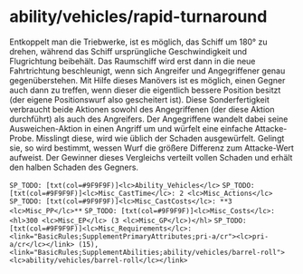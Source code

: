 # ability/vehicles/rapid-turnaround

Entkoppelt man die Triebwerke, ist es möglich, das Schiff um 180° zu drehen, während das Schiff ursprüngliche Geschwindigkeit und Flugrichtung beibehält. Das Raumschiff wird erst dann in die neue Fahrtrichtung beschleunigt, wenn sich Angreifer und Angegriffener genau gegenüberstehen. Mit Hilfe dieses Manövers ist es möglich, einen Gegner auch dann zu treffen, wenn dieser die eigentlich bessere Position besitzt (der eigene Positionswurf also gescheitert ist). Diese Sonderfertigkeit verbraucht beide Aktionen sowohl des Angegriffenen (der diese Aktion durchführt) als auch des Angreifers. Der Angegriffene wandelt dabei seine Ausweichen-Aktion in einen Angriff um und würfelt eine einfache Attacke-Probe. Misslingt diese, wird wie üblich der Schaden ausgewürfelt. Gelingt sie, so wird bestimmt, wessen Wurf die größere Differenz zum Attacke-Wert aufweist. Der Gewinner dieses Vergleichs verteilt vollen Schaden und erhält den halben Schaden des Gegners.

`SP_TODO: [txt(col=#9F9F9F)]<lc>Ability_Vehicles</lc>`
`SP_TODO: [txt(col=#9F9F9F)]<lc>Misc_CastTime</lc>: 2 <lc>Misc_Actions</lc>`
`SP_TODO: [txt(col=#9F9F9F)]<lc>Misc_CastCosts</lc>: **3 <lc>Misc_PP</lc>**`
`SP_TODO: [txt(col=#9F9F9F)]<lc>Misc_Costs</lc>: <hl>300 <lc>Misc_EP</lc> (3 <lc>Misc_GP</lc>)</hl>`
`SP_TODO: [txt(col=#9F9F9F)]<lc>Misc_Requirements</lc>: <link="BasicRules;SupplementPrimaryAttributes;pri-a/cr"><lc>pri-a/cr</lc></link> (15), <link="BasicRules;SupplementAbilities;ability/vehicles/barrel-roll"><lc>ability/vehicles/barrel-roll</lc></link>`